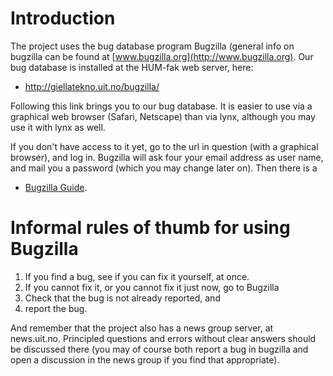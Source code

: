 Introduction
============

The project uses the bug database program Bugzilla (general info on
bugzilla can be found at [www.bugzilla.org](http://www.bugzilla.org).
Our bug database is installed at the HUM-fak web server, here:

-   <http://giellatekno.uit.no/bugzilla/>

Following this link brings you to our bug database. It is easier to use
via a graphical web browser (Safari, Netscape) than via lynx, although
you may use it with lynx as well.

If you don't have access to it yet, go to the url in question (with a
graphical browser), and log in. Bugzilla will ask four your email
address as user name, and mail you a password (which you may change
later on). Then there is a

-   [Bugzilla Guide](http://www.bugzilla.org/docs/2.18/html/).

Informal rules of thumb for using Bugzilla
==========================================

1.  If you find a bug, see if you can fix it yourself, at once.
2.  If you cannot fix it, or you cannot fix it just now, go to Bugzilla
3.  Check that the bug is not already reported, and
4.  report the bug.

And remember that the project also has a news group server, at
news.uit.no. Principled questions and errors without clear answers
should be discussed there (you may of course both report a bug in
bugzilla and open a discussion in the news group if you find that
appropriate).
